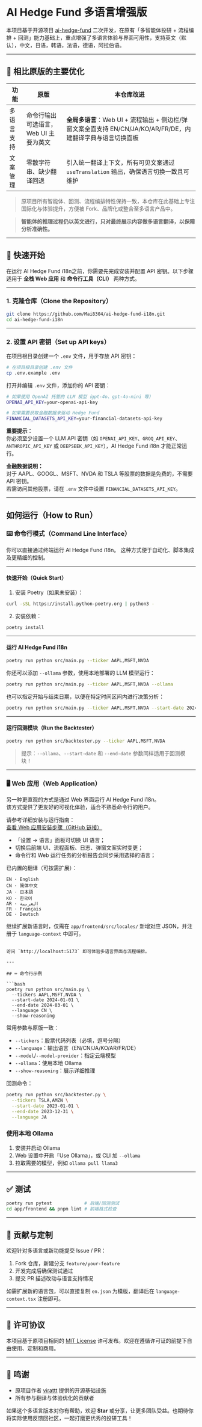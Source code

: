 # AI Hedge Fund 多语言增强版

本项目基于开源项目 [ai-hedge-fund](https://github.com/virattt/ai-hedge-fund) 二次开发，在原有「多智能体投研 + 流程编排 + 回测」能力基础上，重点增强了多语言体验与界面可用性，支持英文（默认），中文，日语，韩语，法语，德语，阿拉伯语。

---

## 🔄 相比原版的主要优化

| 功能 | 原版 | 本仓库改进 |
|------|------|------------|
| 多语言支持 | 命令行输出可选语言，Web UI 主要为英文 | **全局多语言**：Web UI + 流程输出 + 侧边栏/弹窗文案全面支持 EN/CN/JA/KO/AR/FR/DE，内建翻译字典与语言切换面板 |
| 文案管理 | 零散字符串、缺少翻译回退 | 引入统一翻译上下文，所有可见文案通过 `useTranslation` 输出，确保语言切换一致且可维护 |


> 原项目所有智能体、回测、流程编排特性保持一致，本仓库在此基础上专注国际化与体验提升，方便被 Fork、品牌化或整合至多语言产品中。

> **智能体的推理过程仍以英文进行，只对最终展示内容做多语言翻译，以保障分析准确性。**


---

## 🚀 快速开始

在运行 AI Hedge Fund i18n之前，你需要先完成安装并配置 API 密钥。以下步骤适用于 **全栈 Web 应用** 和 **命令行工具（CLI）** 两种方式。

---

### 1. 克隆仓库（Clone the Repository）

```bash
git clone https://github.com/Mai8304/ai-hedge-fund-i18n.git
cd ai-hedge-fund-i18n
```

---

### 2. 设置 API 密钥（Set up API keys）

在项目根目录创建一个 `.env` 文件，用于存放 API 密钥：

```bash
# 在项目根目录创建 .env 文件
cp .env.example .env
```

打开并编辑 `.env` 文件，添加你的 API 密钥：

```bash
# 如果使用 OpenAI 托管的 LLM 模型（gpt-4o、gpt-4o-mini 等）
OPENAI_API_KEY=your-openai-api-key

# 如果需要获取金融数据来驱动 Hedge Fund
FINANCIAL_DATASETS_API_KEY=your-financial-datasets-api-key
```

**重要提示：**  
你必须至少设置一个 LLM API 密钥（如 `OPENAI_API_KEY`、`GROQ_API_KEY`、`ANTHROPIC_API_KEY` 或 `DEEPSEEK_API_KEY`），AI Hedge Fund i18n 才能正常运行。

**金融数据说明：**  
对于 AAPL、GOOGL、MSFT、NVDA 和 TSLA 等股票的数据是免费的，不需要 API 密钥。  
若需访问其他股票，请在 `.env` 文件中设置 `FINANCIAL_DATASETS_API_KEY`。

---

## 如何运行（How to Run）

### ⌨️ 命令行模式（Command Line Interface）

你可以直接通过终端运行 AI Hedge Fund i18n。 
这种方式便于自动化、脚本集成及更精细的控制。


---

#### 快速开始（Quick Start）

1. 安装 Poetry（如果未安装）：
```bash
curl -sSL https://install.python-poetry.org | python3 -
```

2. 安装依赖：
```bash
poetry install
```

---

#### 运行 AI Hedge Fund i18n
```bash
poetry run python src/main.py --ticker AAPL,MSFT,NVDA
```

你还可以添加 `--ollama` 参数，使用本地部署的 LLM 模型运行：

```bash
poetry run python src/main.py --ticker AAPL,MSFT,NVDA --ollama
```

也可以指定开始与结束日期，以便在特定时间区间内进行决策分析：

```bash
poetry run python src/main.py --ticker AAPL,MSFT,NVDA --start-date 2024-01-01 --end-date 2024-03-01
```

---

#### 运行回测模块（Run the Backtester）
```bash
poetry run python src/backtester.py --ticker AAPL,MSFT,NVDA
```


> 提示：`--ollama`、`--start-date` 和 `--end-date` 参数同样适用于回测模块！

---

### 🖥️ Web 应用（Web Application）

另一种更直观的方式是通过 Web 界面运行 AI Hedge Fund i18n。  
该方式提供了更友好的可视化体验，适合不熟悉命令行的用户。

请参考详细安装与运行指南：  
[查看 Web 应用安装步骤（GitHub 链接）](https://github.com/virattt/ai-hedge-fund/tree/main/app)


- 「设置 → 语言」面板可切换 UI 语言；
- 切换后前端 UI、流程面板、日志、弹窗文案实时变更；
- 命令行和 Web 运行任务的分析报告会同步采用选择的语言；

已内置的翻译（可按需扩展）：

```
EN · English
CN · 简体中文
JA · 日本語
KO · 한국어
AR · العربية
FR · Français
DE · Deutsch
```

继续扩展新语言时，仅需在 `app/frontend/src/locales/` 新增对应 JSON，并注册于 `language-context` 中即可。


```

访问 `http://localhost:5173` 即可体验多语言界面与流程编排。

---

## ⌨️ 命令行示例

```bash
poetry run python src/main.py \
  --tickers AAPL,MSFT,NVDA \
  --start-date 2024-01-01 \
  --end-date 2024-03-01 \
  --language CN \
  --show-reasoning
```

常用参数与原版一致：

- `--tickers`：股票代码列表（必填，逗号分隔）
- `--language`：输出语言（EN/CN/JA/KO/AR/FR/DE）
- `--model`/`--model-provider`：指定云端模型
- `--ollama`：使用本地 Ollama
- `--show-reasoning`：展示详细推理

回测命令：

```bash
poetry run python src/backtester.py \
  --tickers TSLA,AMZN \
  --start-date 2023-01-01 \
  --end-date 2023-12-31 \
  --language JA
```


### 使用本地 Ollama

1. 安装并启动 Ollama
2. Web 设置中开启「Use Ollama」，或 CLI 加 `--ollama`
3. 拉取需要的模型，例如 `ollama pull llama3`

---

## ✅ 测试

```bash
poetry run pytest            # 后端/回测测试
cd app/frontend && pnpm lint # 前端格式检查
```

---

## 🤝 贡献与定制

欢迎针对多语言或新功能提交 Issue / PR：

1. Fork 仓库，新建分支 `feature/your-feature`
2. 开发完成后确保测试通过
3. 提交 PR 描述改动与语言支持情况

如需扩展新的语言包，可以直接复制 `en.json` 为模版，翻译后在 `language-context.tsx` 注册即可。

---

## 📄 许可协议

本项目基于原项目相同的 [MIT License](LICENSE) 许可发布。欢迎在遵循许可证的前提下自由使用、定制和商用。

---

## 🙏 鸣谢

- 原项目作者 [virattt](https://github.com/virattt) 提供的开源基础设施
- 所有参与翻译与体验优化的贡献者

如果这个多语言版本对你有帮助，欢迎 **Star** 或分享，让更多团队受益。也期待你将实际使用反馈回社区，一起打磨更优秀的投研工具！
